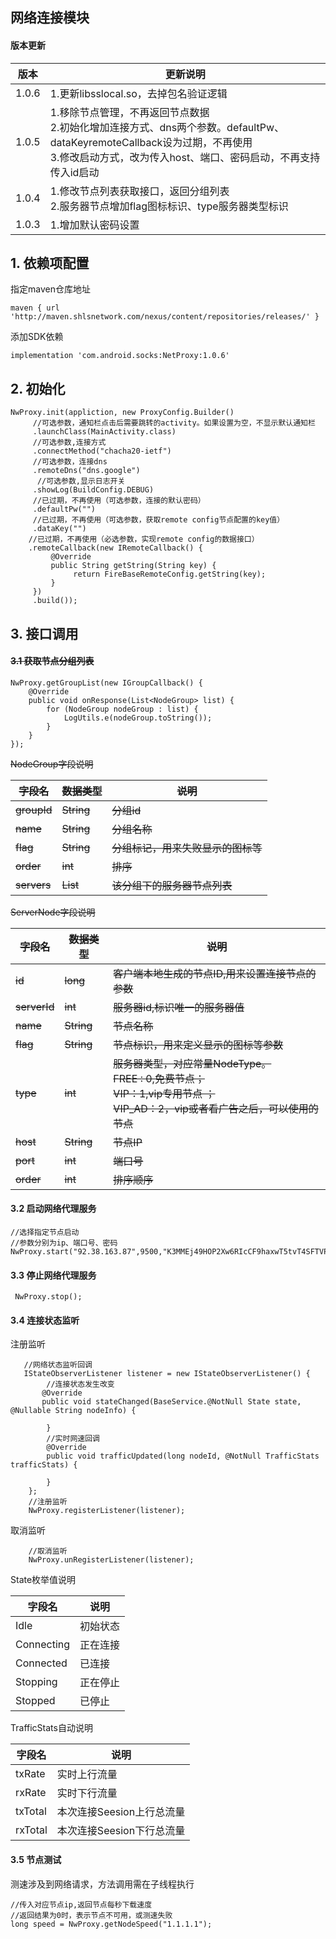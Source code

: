 ## 网络连接模块

#### 版本更新

| 版本  | 更新说明                      |
| ------- | ------------------------- |
| 1.0.6  | 1.更新libsslocal.so，去掉包名验证逻辑        |
| 1.0.5  | 1.移除节点管理，不再返回节点数据<br>2.初始化增加连接方式、dns两个参数。defaultPw、dataKeyremoteCallback设为过期，不再使用<br>3.修改启动方式，改为传入host、端口、密码启动，不再支持传入id启动        |
| 1.0.4  | 1.修改节点列表获取接口，返回分组列表<br>2.服务器节点增加flag图标标识、type服务器类型标识          |
| 1.0.3  | 1.增加默认密码设置            |

##  1. 依赖项配置

指定maven仓库地址

```
maven { url 'http://maven.shlsnetwork.com/nexus/content/repositories/releases/' }
```

添加SDK依赖
```
implementation 'com.android.socks:NetProxy:1.0.6'
```



## 2. 初始化

    NwProxy.init(appliction, new ProxyConfig.Builder()
         //可选参数，通知栏点击后需要跳转的activity。如果设置为空，不显示默认通知栏
         .launchClass(MainActivity.class)
         //可选参数,连接方式
         .connectMethod("chacha20-ietf")
         //可选参数，连接dns
         .remoteDns("dns.google")
          //可选参数,显示日志开关
         .showLog(BuildConfig.DEBUG)
         //已过期，不再使用（可选参数，连接的默认密码）
         .defaultPw("")
         //已过期，不再使用（可选参数，获取remote config节点配置的key值）
         .dataKey("")
        //已过期，不再使用（必选参数，实现remote config的数据接口）
        .remoteCallback(new IRemoteCallback() {
             @Override
             public String getString(String key) {
                  return FireBaseRemoteConfig.getString(key);
             }
         })
         .build());

## 3. 接口调用
#### ~~3.1 获取节点分组列表~~

    NwProxy.getGroupList(new IGroupCallback() {
        @Override
        public void onResponse(List<NodeGroup> list) {
            for (NodeGroup nodeGroup : list) {
                LogUtils.e(nodeGroup.toString());
            }
        }
    });

~~NodeGroup字段说明~~

| ~~字段名~~  | ~~数据类型~~         | ~~说明~~                           |
| ----------- | -------------------- | ---------------------------------- |
| ~~groupId~~ | ~~String~~           | ~~分组id~~                         |
| ~~name~~    | ~~String~~           | ~~分组名称~~                       |
| ~~flag~~    | ~~String~~           | ~~分组标记，用来失败显示的图标等~~ |
| ~~order~~   | ~~int~~              | ~~排序~~                           |
| ~~servers~~ | ~~List<ServerNode>~~ | ~~该分组下的服务器节点列表~~       |

~~ServerNode字段说明~~

| ~~字段名~~ | ~~数据类型~~ | ~~说明~~    |
| ------ | ------- | -------------- |
| ~~id~~  | ~~long~~ | ~~客户端本地生成的节点ID,用来设置连接节点的参数~~         |
|~~serverId~~     | ~~int~~ | ~~服务器id,标识唯一的服务器值~~         |
| ~~name~~  | ~~String~~ | ~~节点名称~~         |
| ~~flag~~  | ~~String~~ | ~~节点标识，用来定义显示的图标等参数~~         |
| ~~type~~  | ~~int~~ |~~服务器类型，对应常量NodeType。<br>   FREE : 0,免费节点；<br>       VIP：1,vip专用节点 ；<br>VIP_AD：2，vip或者看广告之后，可以使用的节点~~            |
| ~~host~~  | ~~String~~ | ~~节点IP~~         |
| ~~port~~  | ~~int~~ | ~~端口号~~         |
| ~~order~~  | ~~int~~ | ~~排序顺序~~         |


#### 3.2 启动网络代理服务

```
//选择指定节点启动
//参数分别为ip、端口号、密码
NwProxy.start("92.38.163.87",9500,"K3MMEj49HOP2Xw6RIcCF9haxwT5tvT4SFTVPZFYEQsg=");
```

#### 3.3 停止网络代理服务

```
 NwProxy.stop();
```

#### 3.4 连接状态监听
注册监听

       //网络状态监听回调
       IStateObserverListener listener = new IStateObserverListener() {
       		//连接状态发生改变
           @Override
           public void stateChanged(BaseService.@NotNull State state, @Nullable String nodeInfo) {
    			
            }
    		//实时网速回调
            @Override
            public void trafficUpdated(long nodeId, @NotNull TrafficStats trafficStats) {
    			
            }
        };
        //注册监听
        NwProxy.registerListener(listener);


取消监听   
```
    //取消监听
    NwProxy.unRegisterListener(listener);
```
State枚举值说明

| 字段名 | 说明        |
| ------  | -------------- |
| Idle      | 初始状态             |
| Connecting      | 正在连接             |
| Connected      | 已连接             |
| Stopping      | 正在停止             |
| Stopped      | 已停止             |

TrafficStats自动说明

| 字段名  | 说明                      |
| ------- | ------------------------- |
| txRate  | 实时上行流量              |
| rxRate  | 实时下行流量              |
| txTotal | 本次连接Seesion上行总流量 |
| rxTotal | 本次连接Seesion下行总流量 |

#### 3.5 节点测试

测速涉及到网络请求，方法调用需在子线程执行

```
//传入对应节点ip,返回节点每秒下载速度
//返回结果为0时，表示节点不可用，或测速失败
long speed = NwProxy.getNodeSpeed("1.1.1.1");
```

